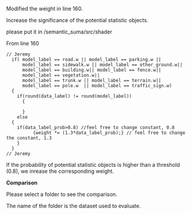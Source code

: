Modified the weight in line 160.


Increase the significance of the potential statistic objects.


please put it in /semantic_suma/src/shader





From line 160

    // Jeremy
      if( model_label == road.w || model_label == parking.w ||
          model_label == sidewalk.w || model_label == other_ground.w||
          model_label == building.w|| model_label == fence.w||
          model_label == vegetation.w||
          model_label == trunk.w || model_label == terrain.w||
          model_label == pole.w  || model_label == traffic_sign.w)
      {
        if(round(data_label) != round(model_label))
          {

          }
        else
	  {
	    if(data_label_prob>0.8) //feel free to change constant, 0.8
              {weight *= (1.3*data_label_prob);} // feel free to change the constant, 1.3
		}
      }
    // Jeremy
    
If the probability of potential statistic objects is higher than a threshold (0.8), we inrease the corresponding weight.




**Comparison**

Please select a folder to see the comparison.

The name of the folder is the dataset used to evaluate.
